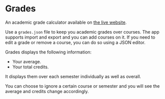 # Grades

An academic grade calculator available on [the live website](https://grades-noamzaks.vercel.app).

Use a `grades.json` file to keep you academic grades over courses. The app supports import and export and you can add courses on it. If you need to edit a grade or remove a course, you can do so using a JSON editor.

Grades displays the following information:

-   Your average.
-   Your total credits.

It displays them over each semester individually as well as overall.

You can choose to ignore a certain course or semester and you will see the average and credits change accordingly.
